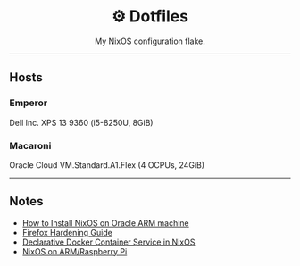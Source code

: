 <div align="center">
<h1>⚙️ Dotfiles</h1>
My NixOS configuration flake.
</div>

---

## Hosts

### Emperor

Dell Inc. XPS 13 9360 (i5-8250U, 8GiB)

### Macaroni

Oracle Cloud VM.Standard.A1.Flex (4 OCPUs, 24GiB)

---

## Notes

 - [How to Install NixOS on Oracle ARM machine](https://blog.digitalimmigrants.org/deploy-nixos-on-oracle-arm-machines/)
 - [Firefox Hardening Guide](https://brainfucksec.github.io/firefox-hardening-guide)
 - [Declarative Docker Container Service in NixOS](https://www.breakds.org/post/declarative-docker-in-nixos/)
 - [NixOS on ARM/Raspberry Pi](https://nixos.wiki/wiki/NixOS_on_ARM/Raspberry_Pi)
